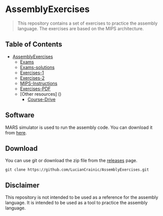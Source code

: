# AssemblyExercises

> This repository contains a set of exercises to practice the assembly language. The exercises are based on the MIPS architecture. 

## Table of Contents
- [AssemblyExercises]()
  - [Exams]()
  - [Exams-solutions]()
  - [Exercises-1]()
  - [Exercises-2]()
  - [MIPS-Instructions]()
  - [Exercises-PDF]()
  - [Other resources] ()
    - [Course-Drive]()
## Software
MARS simulator is used to run the assembly code. You can download it from [here](http://courses.missouristate.edu/KenVollmar/mars/).
## Download
You can use git or download the zip file from the [releases]() page.
```
git clone https://github.com/LucianCrainic/AssemblyExercises.git
```
## Disclaimer
This repository is not intended to be used as a reference for the assembly language. It is intended to be used as a tool to practice the assembly language. 